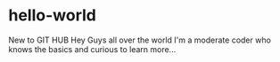 # hello-world
New to GIT HUB
Hey Guys all over the world I'm a moderate coder who knows the basics and curious to learn more...
